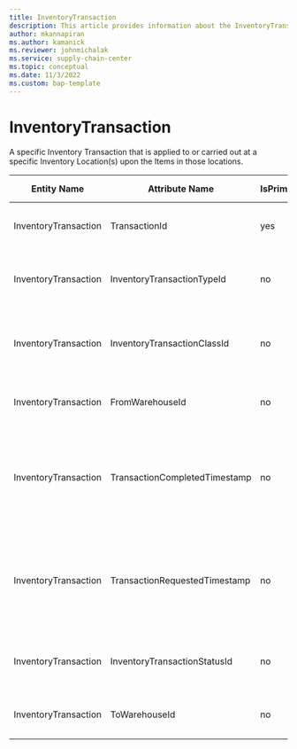 ```yaml
---
title: InventoryTransaction
description: This article provides information about the InventoryTransaction entity.
author: mkannapiran
ms.author: kamanick
ms.reviewer: johnmichalak
ms.service: supply-chain-center
ms.topic: conceptual
ms.date: 11/3/2022
ms.custom: bap-template
---
```


# InventoryTransaction

A specific Inventory Transaction that is applied to or carried out at a specific Inventory Location(s) upon the Items in those locations.

| **Entity Name** | **Attribute Name** | **IsPrimaryKey** | **Data Type** | **Data Length** | **Description** |
| --- | --- | --- | --- | --- | --- |
| InventoryTransaction | TransactionId | yes | string | 36 | The unique identifier of a Transaction. |
| InventoryTransaction | InventoryTransactionTypeId | no | string | 36 | The unique identifier of an Inventory Transaction Type. |
| InventoryTransaction | InventoryTransactionClassId | no | string | 36 | The unique identifier of the Inventory Transaction Class. |
| InventoryTransaction | FromWarehouseId | no | string | 36 | The unique identifier of a Warehouse. |
| InventoryTransaction | TransactionCompletedTimestamp | no | timestamp | 8 | The timestamp that the Item Inventory Location Transaction was completed. |
| InventoryTransaction | TransactionRequestedTimestamp | no | timestamp | 8 | The timestamp that the Item Inventory Location Transaction was requested. |
| InventoryTransaction | InventoryTransactionStatusId | no | string | 36 | The unique identifier of an Inventory Transaction Status. |
| InventoryTransaction | ToWarehouseId | no | string | 36 | The unique identifier of a Warehouse.. |
